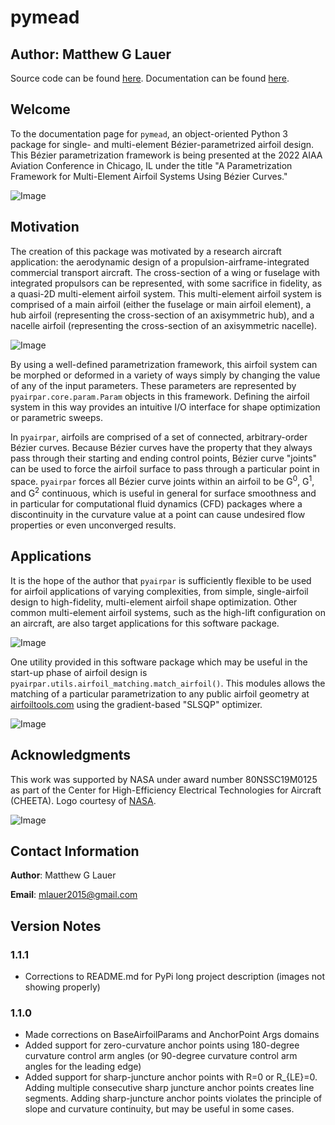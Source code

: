 # pymead

## Author: Matthew G Lauer

Source code can be found [here](https://github.com/mlau154/pymead). Documentation can be found [here](https://mlau154.github.io/pyairpar/).

## Welcome
To the documentation page for `pymead`, an object-oriented Python 3 package for single- and multi-element
Bézier-parametrized airfoil design. This Bézier parametrization framework is being presented at the 2022 AIAA Aviation
Conference in Chicago, IL under the title "A Parametrization Framework for Multi-Element Airfoil Systems Using Bézier Curves."

![Image](https://raw.githubusercontent.com/mlau154/pymead/master/docs/complex_1.png)

## Motivation

The creation of this package was motivated by a research aircraft application: the aerodynamic design of a
propulsion-airframe-integrated commercial transport aircraft. The cross-section of a wing or fuselage with integrated
propulsors can be represented, with some sacrifice in fidelity, as a quasi-2D multi-element airfoil system. This
multi-element airfoil system is comprised of a main airfoil (either the fuselage or main airfoil element), a hub
airfoil (representing the cross-section of an axisymmetric hub), and a nacelle airfoil (representing the cross-section
of an axisymmetric nacelle).

![Image](https://raw.githubusercontent.com/mlau154/pymead/master/docs/pai.png)

By using a well-defined parametrization framework, this airfoil system can be morphed or deformed in a variety of
ways simply by changing the value of any of the input parameters. These parameters are represented by
`pyairpar.core.param.Param` objects in this framework. Defining the airfoil system in this way provides an
intuitive I/O interface for shape optimization or parametric sweeps.

In `pyairpar`, airfoils are comprised of a set of connected, arbitrary-order Bézier curves. Because Bézier curves have
the property that they always pass through their starting and ending control points, Bézier curve "joints" can be used
to force the airfoil surface to pass through a particular point in space. `pyairpar` forces all Bézier curve joints
within an airfoil to be G<sup>0</sup>, G<sup>1</sup>, and G<sup>2</sup> continuous, which is useful in general for surface
smoothness and in particular for computational fluid dynamics (CFD) packages where a discontinuity in the curvature
value at a point can cause undesired flow properties or even unconverged results.

## Applications

It is the hope of the author that `pyairpar` is sufficiently flexible to be used for airfoil applications of
varying complexities, from simple, single-airfoil design to high-fidelity, multi-element airfoil shape optimization.
Other common multi-element airfoil systems, such as the high-lift configuration on an aircraft, are also target
applications for this software package.

![Image](https://raw.githubusercontent.com/mlau154/pymead/master/docs/high_lift.png)

One utility provided in this software package which may be useful in the start-up phase of airfoil design is
`pyairpar.utils.airfoil_matching.match_airfoil()`. This modules allows the matching of a particular parametrization
to any public airfoil geometry at [airfoiltools.com](http://airfoiltools.com/) using the gradient-based "SLSQP"
optimizer.

![Image](https://raw.githubusercontent.com/mlau154/pymead/master/docs/sd7062_matching.png)

## Acknowledgments

This work was supported by NASA under award number 80NSSC19M0125 as part of the Center for High-Efficiency Electrical
Technologies for Aircraft (CHEETA). Logo courtesy of [NASA](https://www.nasa.gov/).

![Image](https://raw.githubusercontent.com/mlau154/pymead/master/docs/nasa_cheeta_logo.png)

## Contact Information

**Author**: Matthew G Lauer

**Email**: mlauer2015@gmail.com

## Version Notes

### 1.1.1

- Corrections to README.md for PyPi long project description (images not showing properly)

### 1.1.0

- Made corrections on BaseAirfoilParams and AnchorPoint Args domains
- Added support for zero-curvature anchor points
using 180-degree curvature control arm angles (or 90-degree curvature control arm angles for the leading edge)
- Added support for sharp-juncture anchor points with R=0 or R_{LE}=0. Adding multiple consecutive sharp
juncture anchor points creates line segments. Adding sharp-juncture anchor points violates the principle of slope and
curvature continuity, but may be useful in some cases.
